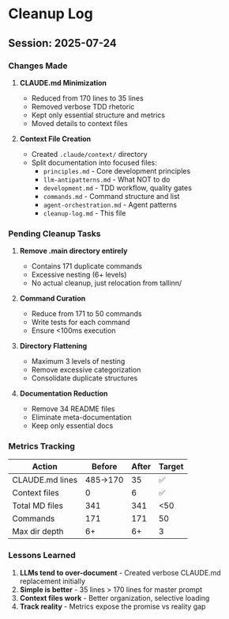 # Cleanup Log

## Session: 2025-07-24

### Changes Made

1. **CLAUDE.md Minimization**
   - Reduced from 170 lines to 35 lines
   - Removed verbose TDD rhetoric
   - Kept only essential structure and metrics
   - Moved details to context files

2. **Context File Creation**
   - Created `.claude/context/` directory
   - Split documentation into focused files:
     - `principles.md` - Core development principles
     - `llm-antipatterns.md` - What NOT to do
     - `development.md` - TDD workflow, quality gates
     - `commands.md` - Command structure and list
     - `agent-orchestration.md` - Agent patterns
     - `cleanup-log.md` - This file

### Pending Cleanup Tasks

1. **Remove .main directory entirely**
   - Contains 171 duplicate commands
   - Excessive nesting (6+ levels)
   - No actual cleanup, just relocation from tallinn/

2. **Command Curation**
   - Reduce from 171 to 50 commands
   - Write tests for each command
   - Ensure <100ms execution

3. **Directory Flattening**
   - Maximum 3 levels of nesting
   - Remove excessive categorization
   - Consolidate duplicate structures

4. **Documentation Reduction**
   - Remove 34 README files
   - Eliminate meta-documentation
   - Keep only essential docs

### Metrics Tracking

| Action | Before | After | Target |
|--------|--------|-------|--------|
| CLAUDE.md lines | 485→170 | 35 | ✅ |
| Context files | 0 | 6 | ✅ |
| Total MD files | 341 | 341 | <50 |
| Commands | 171 | 171 | 50 |
| Max dir depth | 6+ | 6+ | 3 |

### Lessons Learned

1. **LLMs tend to over-document** - Created verbose CLAUDE.md replacement initially
2. **Simple is better** - 35 lines > 170 lines for master prompt
3. **Context files work** - Better organization, selective loading
4. **Track reality** - Metrics expose the promise vs reality gap